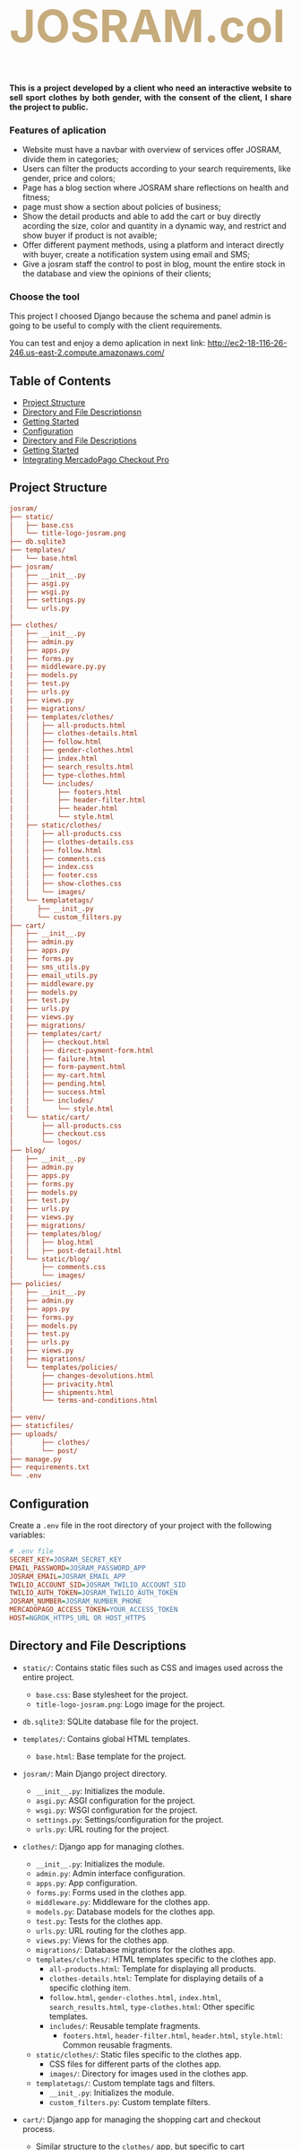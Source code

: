 <div class="row ">
	<div class="col ">
		<h1  style="color:#C6AB7C; font-size: 80px; font-weight:bold;">JOSRAM.col</h1>
	</div>
</div>

<h4 align="justify">This is a project developed by a client who need an interactive website to sell sport clothes by both gender, with the consent of the client, I share the project to public.</h4> 

### Features of aplication

- Website must have a navbar with overview of services offer JOSRAM, divide them in categories;
- Users can filter the products according to your search requirements, like gender, price and colors;
- Page has a blog section where JOSRAM share reflections on health and fitness;
- page must show a section about policies of business;
- Show the detail products and able to add the cart or buy directly acording the size, color and quantity in a dynamic way, and restrict and show buyer if product is not avaible;
- Offer different payment methods, using a platform and interact directly with buyer, create a notification system using email and SMS;
- Give a josram staff the control to post in blog, mount the entire stock in the database and view the opinions of their clients;

### Choose the tool

This project I choosed Django because the schema and panel admin is going to be useful to comply with the client requirements.

You can test and enjoy a demo aplication in next link: http://ec2-18-116-26-246.us-east-2.compute.amazonaws.com/

## Table of Contents
- [Project Structure](#Project-Structure)
- [Directory and File Descriptionsn](#Directory-and-File-Descriptions)
- [Getting Started](#Getting-Started)
- [Configuration](#Configuration)
- [Directory and File Descriptions](#Directory-and-File-Descriptions)
- [Getting Started](#Getting-Started)
- [Integrating MercadoPago Checkout Pro](#Integrating-MercadoPago-Checkout-Pro)
  
## Project Structure
```ini
josram/
├── static/
│   ├── base.css
│   └── title-logo-josram.png
├── db.sqlite3
├── templates/
│   └── base.html
├── josram/
│   ├── __init__.py
│   ├── asgi.py
│   ├── wsgi.py
|   ├── settings.py
│   └── urls.py
│
├── clothes/
│   ├── __init__.py
│   ├── admin.py
│   ├── apps.py
|   ├── forms.py
|   ├── middleware.py.py
|   ├── models.py
|   ├── test.py
|   ├── urls.py
|   ├── views.py
|   ├── migrations/
│   ├── templates/clothes/
│   │   ├── all-products.html
│   │   ├── clothes-details.html
│   │   ├── follow.html
│   │   ├── gender-clothes.html
│   │   ├── index.html
│   │   ├── search_results.html
│   │   ├── type-clothes.html
│   │   └── includes/
|   │       ├── footers.html
|   │       ├── header-filter.html
|   │       ├── header.html
|   │       └── style.html
|   ├── static/clothes/
│   │   ├── all-products.css
│   │   ├── clothes-details.css
│   │   ├── follow.html
│   │   ├── comments.css
│   │   ├── index.css
│   │   ├── footer.css
│   │   ├── show-clothes.css
│   │   └── images/
│   └── templatetags/
│      ├── __init_.py
│      └── custom_filters.py
├── cart/
│   ├── __init__.py
│   ├── admin.py
│   ├── apps.py
|   ├── forms.py
|   ├── sms_utils.py
|   ├── email_utils.py
|   ├── middleware.py
|   ├── models.py
|   ├── test.py
|   ├── urls.py
|   ├── views.py
|   ├── migrations/
│   ├── templates/cart/
│   │   ├── checkout.html
│   │   ├── direct-payment-form.html
│   │   ├── failure.html
│   │   ├── form-payment.html
│   │   ├── my-cart.html
│   │   ├── pending.html
│   │   ├── success.html
│   │   └── includes/
|   │       └── style.html
|   └── static/cart/
│       ├── all-products.css
│       ├── checkout.css
│       └── logos/
├── blog/
│   ├── __init__.py
│   ├── admin.py
│   ├── apps.py
|   ├── forms.py
|   ├── models.py
|   ├── test.py
|   ├── urls.py
|   ├── views.py
|   ├── migrations/
│   ├── templates/blog/
│   │   ├── blog.html
│   │   ├── post-detail.html
|   └── static/blog/
│       ├── comments.css
│       └── images/
├── policies/
│   ├── __init__.py
│   ├── admin.py
│   ├── apps.py
|   ├── forms.py
|   ├── models.py
|   ├── test.py
|   ├── urls.py
|   ├── views.py
|   ├── migrations/
│   └── templates/policies/
│       ├── changes-devolutions.html
│       ├── privacity.html
│       ├── shipments.html
│       └── terms-and-conditions.html
│
├── venv/
├── staticfiles/
├── uploads/      
│       ├── clothes/
│       └── post/
├── manage.py  
├── requirements.txt
└── .env
```

## Configuration

Create a `.env` file in the root directory of your project with the following variables:

```ini
# .env file
SECRET_KEY=JOSRAM_SECRET_KEY
EMAIL_PASSWORD=JOSRAM_PASSWORD_APP
JOSRAM_EMAIL=JOSRAM_EMAIL_APP
TWILIO_ACCOUNT_SID=JOSRAM_TWILIO_ACCOUNT_SID
TWILIO_AUTH_TOKEN=JOSRAM_TWILIO_AUTH_TOKEN
JOSRAM_NUMBER=JOSRAM_NUMBER_PHONE
MERCADOPAGO_ACCESS_TOKEN=YOUR_ACCESS_TOKEN
HOST=NGROK_HTTPS_URL OR HOST_HTTPS
```

## Directory and File Descriptions

- `static/`: Contains static files such as CSS and images used across the entire project.
  - `base.css`: Base stylesheet for the project.
  - `title-logo-josram.png`: Logo image for the project.

- `db.sqlite3`: SQLite database file for the project.

- `templates/`: Contains global HTML templates.
  - `base.html`: Base template for the project.

- `josram/`: Main Django project directory.
  - `__init__.py`: Initializes the module.
  - `asgi.py`: ASGI configuration for the project.
  - `wsgi.py`: WSGI configuration for the project.
  - `settings.py`: Settings/configuration for the project.
  - `urls.py`: URL routing for the project.

- `clothes/`: Django app for managing clothes.
  - `__init__.py`: Initializes the module.
  - `admin.py`: Admin interface configuration.
  - `apps.py`: App configuration.
  - `forms.py`: Forms used in the clothes app.
  - `middleware.py`: Middleware for the clothes app.
  - `models.py`: Database models for the clothes app.
  - `test.py`: Tests for the clothes app.
  - `urls.py`: URL routing for the clothes app.
  - `views.py`: Views for the clothes app.
  - `migrations/`: Database migrations for the clothes app.
  - `templates/clothes/`: HTML templates specific to the clothes app.
    - `all-products.html`: Template for displaying all products.
    - `clothes-details.html`: Template for displaying details of a specific clothing item.
    - `follow.html`, `gender-clothes.html`, `index.html`, `search_results.html`, `type-clothes.html`: Other specific templates.
    - `includes/`: Reusable template fragments.
      - `footers.html`, `header-filter.html`, `header.html`, `style.html`: Common reusable fragments.
  - `static/clothes/`: Static files specific to the clothes app.
    - CSS files for different parts of the clothes app.
    - `images/`: Directory for images used in the clothes app.
  - `templatetags/`: Custom template tags and filters.
    - `__init_.py`: Initializes the module.
    - `custom_filters.py`: Custom template filters.

- `cart/`: Django app for managing the shopping cart and checkout process.
  - Similar structure to the `clothes/` app, but specific to cart functionality.
  - Includes templates for checkout, payment forms, and cart views.

- `blog/`: Django app for managing blog posts.
  - Similar structure to the `clothes/` app, but specific to blog functionality.
  - Includes templates for blog views and post details.

- `policies/`: Django app for managing site policies.
  - Similar structure to the `clothes/` app, but specific to policies.
  - Includes templates for different policies like privacy, terms, and conditions.

- `venv/`: Virtual environment directory for managing project dependencies.

- `uploads/`: Folder where store images at moment save images from models.

- `manage.py`: Command-line utility for managing the Django project.

- `requirements.txt`: List of project dependencies.

- `.env`: Environment variables configuration file.

## Getting Started

1. **Clone the repository**:
   ```sh
   git clone https://github.com/yourusername/josram.git
    ```
2. **Navigate to the project directory**:
    ```sh
   cd josram
    ```
3. **Create a virtual environment**:
   ```sh
   python -m venv venv
    ```
4. **Activate the virtual environment**:
   -On Windows:
     ```sh
     venv\Scripts\activate
      ```
   -On macOS/Linux:
    ```sh
     source venv/bin/activate
      ```
5. **Install the dependencies**:
   ```sh
   pip install -r requirements.txt
   ```
6. **Run the database migrations**:
    ```sh
   python manage.py migrate
   ```
7. **Start the development server**:
    ```sh
   python manage.py runserver
   ```
8. **Start the development server**:
 - Open your web browser and go to http://localhost:8000.

## Integrating MercadoPago Checkout Pro

This website, offer payment method using mercadopago to online payment, and I integrated the SDK that is a solution that allows your customers to make purchases through Mercado Pago payment pages safely, quickly and with the possibility of paying with the main payment methods currently available. 

I share the documentation: https://www.mercadopago.com.co/developers/es/docs/checkout-pro/landing

Step 1: Install the MercadoPago SDK
- Add the MercadoPago SDK to your `requirements.txt` file.

Step 2: Configure MercadoPago
- Add your MercadoPago credentials to the `.env` file.

Step 3: Create a Payment View
- In your `cart` app, create a view to handle the payment process. For example, in `cart/views.py`.

Step 3: Set Up ngrok for HTTPS Connection
To enable HTTPS for your local development environment, use ngrok. ngrok exposes your local server to the internet securely.
1. Install ngrok:
    Download and install ngrok from ngrok.com.
2. Start ngrok:
    Run ngrok on the port your Django server is running on (usually 8000):
```ini
ngrok http 8000
```
3. Update Callback URLs:
   Copy the generated HTTPS URL from ngrok and use it to update the callback URLs in your code.
   
Step 4: Create a Test Seller Account in MercadoPago
To test your integration, create a test seller account in MercadoPago:

1. Create Test Users:
    Go to the MercadoPago Developers site and create test users. This will give you both seller and buyer test accounts.

2. Use Production Credentials:
    Ensure you have the production MercadoPago credentials for API testing.

Step 5: Create a Payment View
In your `cart` app, create a view to handle the payment process. For example, in `cart/views.py`:

```ini
import mercadopago
import os
from django.shortcuts import render, redirect
from django.conf import settings

class ReferenceView(View):
    @csrf_exempt
    def post(self, request):
        # Get the id that are in the cart
        stored_clothes = request.session.get("cart_clothes")
        cart_mercadopago = []
        for clothe in stored_clothes:
            quantity = clothe["cant"]
            clothe_stored = SizeClothes.objects.get(pk=clothe["id"])
            cart_mercadopago.append({
                "id": f"Item-ID-{clothe_stored.pk}",
                "title": clothe_stored.color_clothe.clothes.name,
                "description": f"Talla {clothe_stored.size} de color {clothe_stored.color_clothe.color}",
                "unit_price": clothe_stored.color_clothe.clothes.price,
                "currency_id": "COP",
                "quantity": quantity,
            })

        expiration_date_from = datetime.now()
        expiration_date_to = expiration_date_from + timedelta(days=3)
      
        sdk = mercadopago.SDK(os.getenv('MERCADOPAGO_ACCESS_TOKEN'))
        # Crea un ítem en la preferencia
        preference_data = {
            "auto_return": "approved",

            "items": cart_mercadopago,

            "installments": 1,
            "default_installments": 1,

            "payer": {
                "name": request.POST.get("name"),
                "surname": request.POST.get("lastname"),
                "email": request.POST.get("email"),
                "phone": {
                    "area_code": "57",
                    "number": request.POST.get("contact")
                },
                "address": {
                    "street_name": request.POST.get("address"),
                    
                    "zip_code": request.POST.get("zip_code")
                }
            },

            "receiver_address": {
			"zip_code": request.POST.get("zip_code"),
			"street_name": request.POST.get("address"),
			"apartment": request.POST.get("home"),
		},
            "back_urls": {
                "success": f"https://{os.getenv('HTTPS_PROXY')}/cart/success",
                "failure": f"https://{os.getenv('HTTPS_PROXY')}/cart/failure",
                "pending": f"https://{os.getenv('HTTPS_PROXY')}/cart/pending"
            },

             "excluded_payment_methods": [
                    { "id": "efecty" }
                ],
                "excluded_payment_types": [
                    { "id": "ticket" }
                ],
          
            
            "binary_mode": True,
            "shipments":{
            "cost": int(request.POST.get("cost_shipments")),
            "mode": "not_specified",
            },
            "statement_descriptor": "Compra en JOSRAM",
            "notification_url": f"https://{os.getenv('HTTPS_PROXY')}/cart/notification",
         
            "expires": True,
            "expiration_date_from": f"{expiration_date_from.isoformat()}",
            "expiration_date_to": f"{expiration_date_to.isoformat()}"
        }
        
        preference_response = sdk.preference().create(preference_data)
        if preference_response.get("status") != 201:
            return JsonResponse(preference_response, status=preference_response.get("status", 400))
        preference = preference_response["response"]
    
        return HttpResponseRedirect(f"{preference['init_point']}")
```

Step 6: Add URLs
Add a URL pattern for the new payment view in `cart/urls.py`:
```ini
from django.urls import path
from . import views

urlpatterns = [
    path("payment-methods", views.ReferenceView.as_view(), name="mercadopago-payment"),
    # other paths...
]
```

Step 7: Update Templates
Update your checkout.html template to include the MercadoPago checkout button:
```ini

<form id="payment-form" class="needs-validation" method="POST" action="{% url 'mercadopago-payment' %}" novalidate>
          {% csrf_token %}
	# elements of form...

<button id="checkout-button" class="w-100 btn btn-primary btn-lg mt-5" type="submit" style="background-color:black;">Ir a pagar</button>
</form>
<script>
  document.getElementById('payment-form').addEventListener('submit', function (e) {
    var form = this;
    var mercadopagoRadio = document.getElementById('mercadopagoRadio');
    var directRadio = document.getElementById('directRadio');
    if (mercadopagoRadio.checked) {
      form.action = "{% url 'mercadopago-payment' %}";
    } else if (directRadio.checked) {
      form.action = "{% url 'direct-payment' order_josram %}";
    }
  });
</script>
```

Step 8: Handle Payment Responses
Create views to handle success, failure, and pending payment responses in `cart/views.py`:

```ini

def payment_success(request):
    return render(request, 'cart/success.html')

def payment_failure(request):
    return render(request, 'cart/failure.html')

def payment_pending(request):
    return render(request, 'cart/pending.html')
```
And add corresponding URLs in `cart/urls.py`:

```ini
    path("success", views.success),
    path("failure", views.failure),
    path("pending", views.supend),
```
Step 9: Test Your Integration
1. Start your Django server:
```ini
python manage.py runserver
```
2. Start ngrok:
```ini
ngrok http 8000
```
3. Test with MercadoPago's Test User:
- Copy url generated by ngrok and pasted in .env, later, use the test buyer account created earlier to simulate a purchase.
   
Now project is set up to handle payments using MercadoPago's Checkout Pro. Be sure to test the integration thoroughly before going live.
